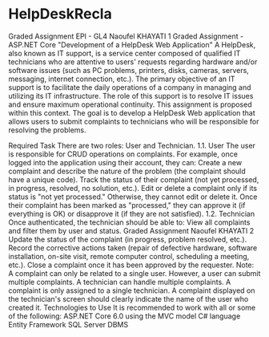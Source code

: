 # HelpDeskRecla
Graded Assignment
EPI - GL4
Naoufel KHAYATI 1
Graded Assignment - ASP.NET Core
"Development of a HelpDesk Web Application"
A HelpDesk, also known as IT support, is a service center composed of qualified IT technicians who are attentive to users' requests regarding hardware and/or software issues (such as PC problems, printers, disks, cameras, servers, messaging, internet connection, etc.).
The primary objective of an IT support is to facilitate the daily operations of a company in managing and utilizing its IT infrastructure. The role of this support is to resolve IT issues and ensure maximum operational continuity.
This assignment is proposed within this context.
The goal is to develop a HelpDesk Web application that allows users to submit complaints to technicians who will be responsible for resolving the problems.

Required Task
There are two roles: User and Technician.
1.1. User
The user is responsible for CRUD operations on complaints. For example, once logged into the application using their account, they can:
Create a new complaint and describe the nature of the problem (the complaint should have a unique code).
Track the status of their complaint (not yet processed, in progress, resolved, no solution, etc.).
Edit or delete a complaint only if its status is "not yet processed." Otherwise, they cannot edit or delete it.
Once their complaint has been marked as "processed," they can approve it (if everything is OK) or disapprove it (if they are not satisfied).
1.2. Technician
Once authenticated, the technician should be able to:
View all complaints and filter them by user and status.
Graded Assignment
Naoufel KHAYATI 2
Update the status of the complaint (in progress, problem resolved, etc.).
Record the corrective actions taken (repair of defective hardware, software installation, on-site visit, remote computer control, scheduling a meeting, etc.).
Close a complaint once it has been approved by the requester.
Note:
A complaint can only be related to a single user. However, a user can submit multiple complaints.
A technician can handle multiple complaints. A complaint is only assigned to a single technician.
A complaint displayed on the technician's screen should clearly indicate the name of the user who created it.
Technologies to Use
It is recommended to work with all or some of the following:
ASP.NET Core 6.0 using the MVC model
C# language
Entity Framework
SQL Server DBMS
